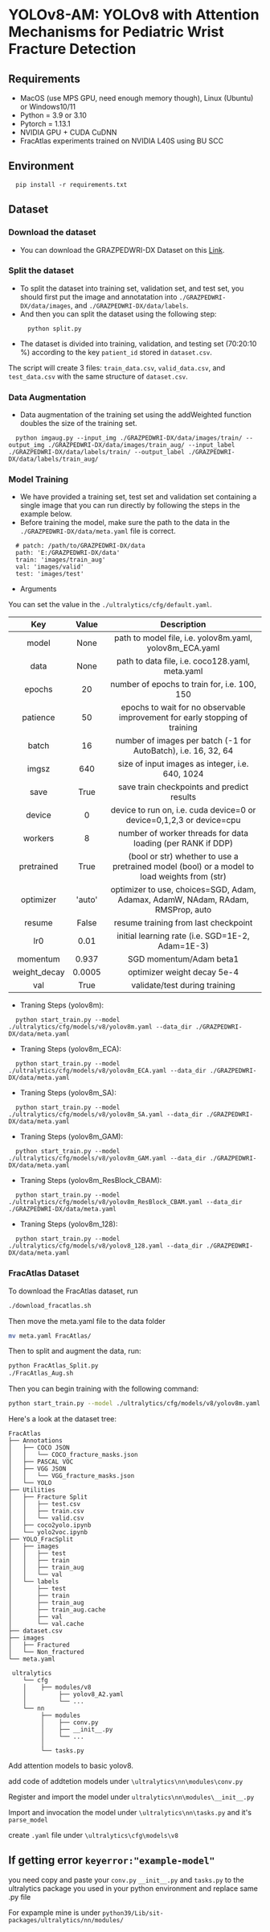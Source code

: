 # YOLOv8-AM: YOLOv8 with Attention Mechanisms for Pediatric Wrist Fracture Detection


## Requirements
* MacOS (use MPS GPU, need enough memory though), Linux (Ubuntu) or Windows10/11
* Python = 3.9 or 3.10
* Pytorch = 1.13.1
* NVIDIA GPU + CUDA CuDNN
* FracAtlas experiments trained on NVIDIA L40S using BU SCC

## Environment
```
  pip install -r requirements.txt
```

## Dataset
### Download the dataset
* You can download the GRAZPEDWRI-DX Dataset on this [Link](https://figshare.com/articles/dataset/GRAZPEDWRI-DX/14825193).
### Split the dataset
* To split the dataset into training set, validation set, and test set, you should first put the image and annotatation into `./GRAZPEDWRI-DX/data/images`, and `./GRAZPEDWRI-DX/data/labels`.
* And then you can split the dataset using the following step:
  ```
    python split.py
  ```
* The dataset is divided into training, validation, and testing set (70:20:10 %) according to the key `patient_id` stored in `dataset.csv`. 

The script will create 3 files: `train_data.csv`, `valid_data.csv`, and `test_data.csv` with the same structure of `dataset.csv`.
                      
### Data Augmentation
* Data augmentation of the training set using the addWeighted function doubles the size of the training set.
```
  python imgaug.py --input_img ./GRAZPEDWRI-DX/data/images/train/ --output_img ./GRAZPEDWRI-DX/data/images/train_aug/ --input_label ./GRAZPEDWRI-DX/data/labels/train/ --output_label ./GRAZPEDWRI-DX/data/labels/train_aug/
```



### Model Training
* We have provided a training set, test set and validation set containing a single image that you can run directly by following the steps in the example below.
* Before training the model, make sure the path to the data in the `./GRAZPEDWRI-DX/data/meta.yaml` file is correct.
```
  # patch: /path/to/GRAZPEDWRI-DX/data
  path: 'E:/GRAZPEDWRI-DX/data'
  train: 'images/train_aug'
  val: 'images/valid'
  test: 'images/test'
```

* Arguments

You can set the value in the `./ultralytics/cfg/default.yaml`.

| Key | Value | Description |
| :---: | :---: | :---: |
| model | None | path to model file, i.e. yolov8m.yaml, yolov8m_ECA.yaml |
| data | None | path to data file, i.e. coco128.yaml, meta.yaml |
| epochs | 20 | number of epochs to train for, i.e. 100, 150 |
| patience | 50 | epochs to wait for no observable improvement for early stopping of training |
| batch | 16 | number of images per batch (-1 for AutoBatch), i.e. 16, 32, 64 |
| imgsz | 640 | size of input images as integer, i.e. 640, 1024 |
| save | True | save train checkpoints and predict results |
| device | 0 | device to run on, i.e. cuda device=0 or device=0,1,2,3 or device=cpu |
| workers | 8 | number of worker threads for data loading (per RANK if DDP) |
| pretrained | True | (bool or str) whether to use a pretrained model (bool) or a model to load weights from (str) |
| optimizer | 'auto' | optimizer to use, choices=SGD, Adam, Adamax, AdamW, NAdam, RAdam, RMSProp, auto |
| resume | False | resume training from last checkpoint |
| lr0 | 0.01 | initial learning rate (i.e. SGD=1E-2, Adam=1E-3) |
| momentum | 0.937 | 	SGD momentum/Adam beta1 |
| weight_decay | 0.0005 | optimizer weight decay 5e-4 |
| val | True | validate/test during training |

* Traning Steps (yolov8m):
```
  python start_train.py --model ./ultralytics/cfg/models/v8/yolov8m.yaml --data_dir ./GRAZPEDWRI-DX/data/meta.yaml
```
* Traning Steps (yolov8m_ECA):
```
  python start_train.py --model ./ultralytics/cfg/models/v8/yolov8m_ECA.yaml --data_dir ./GRAZPEDWRI-DX/data/meta.yaml
```
* Traning Steps (yolov8m_SA):
```
  python start_train.py --model ./ultralytics/cfg/models/v8/yolov8m_SA.yaml --data_dir ./GRAZPEDWRI-DX/data/meta.yaml
```
* Traning Steps (yolov8m_GAM):
```
  python start_train.py --model ./ultralytics/cfg/models/v8/yolov8m_GAM.yaml --data_dir ./GRAZPEDWRI-DX/data/meta.yaml
```
* Traning Steps (yolov8m_ResBlock_CBAM):
```
  python start_train.py --model ./ultralytics/cfg/models/v8/yolov8m_ResBlock_CBAM.yaml --data_dir ./GRAZPEDWRI-DX/data/meta.yaml
```
* Traning Steps (yolov8m_128):
```
  python start_train.py --model ./ultralytics/cfg/models/v8/yolov8_128.yaml --data_dir ./GRAZPEDWRI-DX/data/meta.yaml
```
### FracAtlas Dataset
To download the FracAtlas dataset, run

```bash
./download_fracatlas.sh
```

Then move the meta.yaml file to the data folder

```bash
mv meta.yaml FracAtlas/
```

Then to split and augment the data, run:

```bash
python FracAtlas_Split.py
./FracAtlas_Aug.sh
```

Then you can begin training with the following command:

```bash
python start_train.py --model ./ultralytics/cfg/models/v8/yolov8m.yaml --data_dir ./FracAtlas/meta.yaml
```

Here's a look at the dataset tree:

```
FracAtlas
├── Annotations
│   ├── COCO JSON
│   │   └── COCO_fracture_masks.json
│   ├── PASCAL VOC
│   ├── VGG JSON
│   │   └── VGG_fracture_masks.json
│   └── YOLO
├── Utilities
│   ├── Fracture Split
│   │   ├── test.csv
│   │   ├── train.csv
│   │   └── valid.csv
│   ├── coco2yolo.ipynb
│   └── yolo2voc.ipynb
├── YOLO_FracSplit
│   ├── images
│   │   ├── test
│   │   ├── train
│   │   ├── train_aug
│   │   └── val
│   └── labels
│       ├── test
│       ├── train
│       ├── train_aug
│       ├── train_aug.cache
│       ├── val
│       └── val.cache
├── dataset.csv
├── images
│   ├── Fractured
│   └── Non_fractured
└── meta.yaml
```

```
 ultralytics
    └── cfg
    │    ├── modules/v8
    │         ├── yolov8_A2.yaml
    │         └── ...
    └── nn
         ├── modules
         │    ├── conv.py
         │    ├── __init__.py
         │    └── ...
         │    
         └── tasks.py
```

Add attention models to basic yolov8. 

add code of addtetion models under ``\ultralytics\nn\modules\conv.py``

Register and import the model under ``ultralytics\nn\modules\__init__.py``

Import and invocation the model under ``\ultralytics\nn\tasks.py`` and it's ``parse_model``

create ``.yaml`` file under ``\ultralytics\cfg\models\v8``

## If getting error ``keyerror:"example-model"``

you need copy and paste your ``conv.py`` ``__init__.py`` and ``tasks.py`` to the ultralytics package you used in your python environment and replace same .py file

For expample mine is under ``python39/Lib/sit-packages/ultralytics/nn/modules/``
